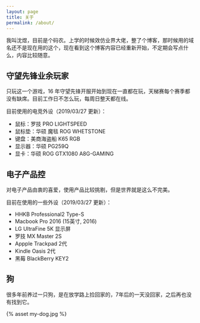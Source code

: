 ```yaml
---
layout: page
title: 关于
permalink: /about/
---
```


我叫沈煜，目前是个码农。上学的时候效仿业界大佬，整了个博客，那时候用的域名还不是现在用的这个，现在看到这个博客内容已经重新开始，不定期会写点什么，内容比较随意。

## 守望先锋业余玩家

只玩这一个游戏，16 年守望先锋开服开始到现在一直都在玩，天梯赛每个赛季都没有缺席。目前工作日不怎么玩，每周日整天都在线。

目前使用的电竞外设（2019/03/27 更新）：

* 鼠标：罗技 PRO LIGHTSPEED
* 鼠标垫：华硕 魔毯 ROG WHETSTONE
* 键盘：美商海盗船 K65 RGB
* 显示器：华硕 PG259Q
* 显卡：华硕 ROG GTX1080 A8G-GAMING

## 电子产品控

对电子产品由衷的喜爱，使用产品比较挑剔，但是世界就是这么不完美。

目前在使用的一些外设（2019/03/27 更新）：

* HHKB Professional2 Type-S
* Macbook Pro 2016 (15英寸, 2016)
* LG UltraFine 5K 显示屏
* 罗技 MX Master 2S
* Appple Trackpad 2代
* Kindle Oasis 2代
* 黑莓 BlackBerry KEY2

## 狗

很多年前养过一只狗，是在放学路上捡回家的，7年后的一天没回家，之后再也没有找到它。

{% asset my-dog.jpg %}
